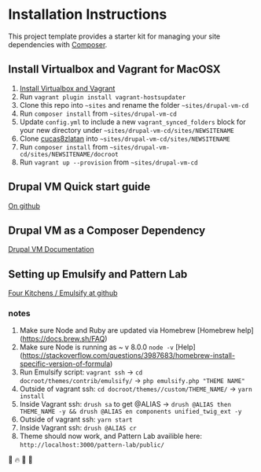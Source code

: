 # Installation Instructions

This project template provides a starter kit for managing your site
dependencies with [Composer](https://getcomposer.org/).

## Install Virtualbox and Vagrant for MacOSX

1. [Install Virtualbox and Vagrant](https://gist.github.com/tomysmile/0618f1aa16341706940ed36b423b431c)
1. Run `vagrant plugin install vagrant-hostsupdater`
1. Clone this repo into `~sites` and rename the folder `~sites/drupal-vm-cd`
1. Run `composer install` from `~sites/drupal-vm-cd`
1. Update `config.yml` to include a new `vagrant_synced_folders` block for your new directory under `~sites/drupal-vm-cd/sites/NEWSITENAME`
1. Clone [cucas8zlatan](https://github.com/as-cornell/cucas8zlatan) into `~sites/drupal-vm-cd/sites/NEWSITENAME`
1. Run `composer install` from `~sites/drupal-vm-cd/sites/NEWSITENAME/docroot`
1. Run `vagrant up --provision` from `~sites/drupal-vm-cd`


## Drupal VM Quick start guide

[On github](https://github.com/geerlingguy/drupal-vm#quick-start-guide)

## Drupal VM as a Composer Dependency

[Drupal VM Documentation](http://docs.drupalvm.com/en/latest/deployment/composer-dependency/)

## Setting up Emulsify and Pattern Lab

[Four Kitchens / Emulsify at github](https://github.com/fourkitchens/emulsify)

### notes

1. Make sure Node and Ruby are updated via Homebrew [Homebrew help] (https://docs.brew.sh/FAQ)
1. Make sure Node is running as ~ v 8.0.0 `node -v` [Help] (https://stackoverflow.com/questions/3987683/homebrew-install-specific-version-of-formula)
1. Run Emulsify script: `vagrant ssh` -> `cd docroot/themes/contrib/emulsify/` -> `php emulsify.php "THEME NAME"`
1. Outside of vagrant ssh: `cd docroot/themes//custom/THEME_NAME/` -> `yarn install`
1. Inside Vagrant ssh: `drush sa` to get @ALIAS -> `drush @ALIAS then THEME_NAME -y && drush @ALIAS en components unified_twig_ext -y`
1. Outside of vagrant ssh: `yarn start`
1. Inside Vagrant ssh: `drush @ALIAS cr`
1. Theme should now work, and Pattern Lab availible here: `http://localhost:3000/pattern-lab/public/`

:hankey: :fire: :cactus: :mountain_railway:
